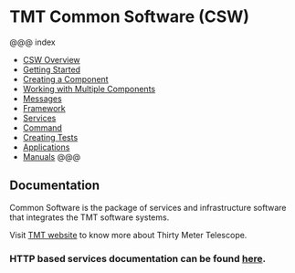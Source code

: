 # TMT Common Software (CSW)

@@@ index
 - [CSW Overview](csw-overview.md)
 - [Getting Started](getting-started.md)
 - [Creating a Component](create-component.md)
 - [Working with Multiple Components](multiple-components.md)
 - [Messages](messages.md)
 - [Framework](framework.md)
 - [Services](services.md)
 - [Command](command.md)
 - [Creating Tests](creating-tests.md)
 - [Applications](apps.md)
 - [Manuals](manuals.md)
@@@

## Documentation

Common Software is the package of services and infrastructure software that integrates the TMT software systems.

Visit [TMT website](http://www.tmt.org) to know more about Thirty Meter Telescope.

### HTTP based services documentation can be found [here](swagger/index.html).

